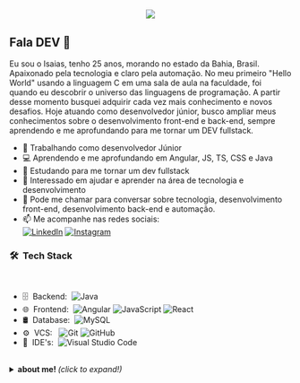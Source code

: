 <h1 align="center">
  <img src="https://media.giphy.com/media/Ken6Yg5n7bYStW4JYB/giphy.gif">
</h1>

<h2>Fala DEV 👋</h2>

Eu sou o Isaias, tenho 25 anos, morando no estado da Bahia, Brasil. Apaixonado pela tecnologia e claro pela automação. No meu primeiro "Hello World" usando a linguagem C em uma sala de aula na faculdade, foi quando eu descobrir o universo das linguagens de programação. A partir desse momento busquei adquirir cada vez mais conhecimento e novos desafios. Hoje atuando como desenvolvedor júnior, busco ampliar meus conhecimentos sobre o desenvolvimento front-end e back-end, sempre aprendendo e me aprofundando para me tornar um DEV fullstack.

- 🏢 Trabalhando como desenvolvedor Júnior
- 💻 Aprendendo e me aprofundando em Angular, JS, TS, CSS e Java
- 🚀 Estudando para me tornar um dev fullstack
- 💁 Interessado em ajudar e aprender na área de tecnologia e desenvolvimento
- 💬 Pode me chamar para conversar sobre tecnologia, desenvolvimento front-end, desenvolvimento back-end e automação. 
- 📫 Me acompanhe nas redes sociais:  
  <a href="https://www.linkedin.com/in/isaias-queiroz-535aa5127" target="_blank"><img src="https://img.shields.io/badge/LinkedIn-%230077B5.svg?&style=flat-square&logo=linkedin&logoColor=white" alt="LinkedIn"></a>
  <a href="https://www.instagram.com/isaiasrqueiroz" target="_blank"><img src="https://img.shields.io/badge/Instagram-%23E4405F.svg?&style=flat-square&logo=instagram&logoColor=white" alt="Instagram"></a>

<h3> 🛠 &nbsp;Tech Stack</h3>

</br>

- 🗄 &nbsp;Backend:&nbsp;
  ![Java](https://img.shields.io/badge/Java-0A1A2F?style=flat&logo=java&logoColor=red)
- 🌐 &nbsp;Frontend:&nbsp;
  ![Angular](https://img.shields.io/badge/Angular-0A1A2F?style=flat&logo=angular&logoColor=red)
  ![JavaScript](https://img.shields.io/badge/-JavaScript-0A1A2F?style=flat&logo=javascript)
  ![React](https://img.shields.io/badge/-React-0A1A2F?style=flat&logo=react)
- 🛢 &nbsp;Database:&nbsp;
  ![MySQL](https://img.shields.io/badge/-MySQL-0A1A2F?style=flat&logo=mysql&logoColor=00d8fd)
- ⚙️ &nbsp;VCS: &nbsp;
  ![Git](https://img.shields.io/badge/-Git-0A1A2F?style=flat&logo=git)
  ![GitHub](https://img.shields.io/badge/-GitHub-0A1A2F?style=flat&logo=github)
- 🔧 &nbsp;IDE's:&nbsp;
  ![Visual Studio Code](https://img.shields.io/badge/-Visual%20Studio%20Code-0A1A2F?style=flat&logo=visual-studio-code&logoColor=007ACC)

</br>

<details>
  <summary> <b> about me! </b> <i>(click to expand!)</i> </summary>
  
  <br>
  
  <div align="center">
    <a align="center" href="https://github.com/isaiasrqueiroz">
      <img height="180em" src="https://github-readme-stats.vercel.app/api/top-langs/?username=isaiasrqueiroz&layout=compact&show_icons=true&card_width=400&hide_border=true&title_color=f4f4f4&icon_color=00d8fd&bg_color=0A1A2F&text_color=a3a8c3&hide=contribs" />
    </a>
    <a align="center" href="https://github.com/isaiasrqueiroz">
      <img height="180em" src="https://github-readme-stats.vercel.app/api?username=isaiasrqueiroz&show_icons=true&card_width=400&hide_border=true&title_color=f4f4f4&icon_color=00d8fd&bg_color=0A1A2F&text_color=a3a8c3&hide=contribs" />
    </a>
  </div>
  
</details>
